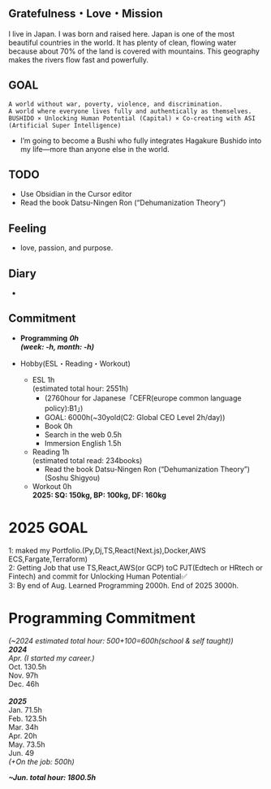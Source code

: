 ## Gratefulness・Love・Mission
I live in Japan. I was born and raised here.
Japan is one of the most beautiful countries in the world.
It has plenty of clean, flowing water because about 70% of the land is covered with mountains.
This geography makes the rivers flow fast and powerfully.

## GOAL
```
A world without war, poverty, violence, and discrimination.
A world where everyone lives fully and authentically as themselves.
BUSHIDO × Unlocking Human Potential (Capital) × Co-creating with ASI (Artificial Super Intelligence)
```
- I’m going to become a Bushi who fully integrates Hagakure Bushido into my life—more than anyone else in the world.

## TODO
- Use Obsidian in the Cursor editor
- Read the book Datsu-Ningen Ron (“Dehumanization Theory”)

## Feeling
- love, passion, and purpose.

## Diary
- 

## Commitment
- **Programming**
_**0h<br>
(week: -h, month: -h)**_

- Hobby(ESL・Reading・Workout)
  - ESL 1h<br>(estimated total hour: 2551h)
    - (2760hour for Japanese「CEFR(europe common language policy):B1」)
    - GOAL: 6000h(~30yold(C2: Global CEO Level 2h/day))
    - Book 0h
    - Search in the web 0.5h
    - Immersion English 1.5h
  - Reading 1h<br>(estimated total read: 234books)
    - Read the book Datsu-Ningen Ron (“Dehumanization Theory”)(Soshu Shigyou)
  - Workout 0h<br>**2025: SQ: 150kg, BP: 100kg, DF: 160kg**


# 2025 GOAL
1: maked my Portfolio.(Py,Dj,TS,React(Next.js),Docker,AWS ECS,Fargate,Terraform)<br>
2: Getting Job that use TS,React,AWS(or GCP) toC PJT(Edtech or HRtech or Fintech) and commit for Unlocking Human Potential✅<br>
3: By end of Aug. Learned Programming 2000h. End of 2025 3000h. <br>

# Programming Commitment
_(~2024 estimated total hour: 500+100=600h(school & self taught))_ \
_**2024**_<br>
_Apr. (I started my career.)_<br>
Oct. 130.5h<br>
Nov. 97h<br>
Dec. 46h<br> \
_**2025**_<br>
Jan. 71.5h<br>
Feb. 123.5h <br>
Mar. 34h <br>
Apr. 20h <br>
May. 73.5h <br>
Jun. 49<br>
_(+On the job: 500h)_ <br>

_**~Jun. total hour: 1800.5h**_
